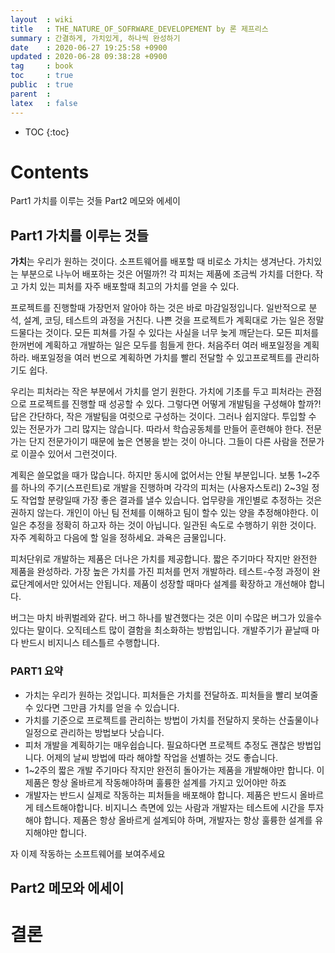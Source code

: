 ```yaml
---
layout  : wiki
title   : THE_NATURE_OF_SOFRWARE_DEVELOPEMENT by 론 제프리스
summary : 간결하게, 가치있게, 하나씩 완성하기 
date    : 2020-06-27 19:25:58 +0900
updated : 2020-06-28 09:38:28 +0900
tag     : book
toc     : true
public  : true
parent  : 
latex   : false
---
```

* TOC
{:toc}

# Contents
Part1 가치를 이루는 것들
Part2 메모와 에세이 


## Part1 가치를 이루는 것들
**가치**는 우리가 원하는 것이다.
소프트웨어를 배포할 때 비로소 가치는 생겨난다.
가치있는 부분으로 나누어 배포하는 것은 어떨까?!
각 피처는 제품에 조금씩 가치를 더한다.
작고 가치 있는 피처를 자주 배포할때 최고의 가치를 얻을 수 있다.


프로젝트를 진행할때 가장먼저 알아야 하는 것은 바로 마감일정입니다.
일반적으로 분석, 설계, 코딩, 테스트의 과정을 거친다.
나쁜 것을 프로젝트가 계획대로 가는 일은 정말 드물다는 것이다.
모든 피쳐를 가질 수 있다는 사실을 너무 늦게 깨닫는다.
모든 피처를 한꺼번에 계획하고 개발하는 일은 모두를 힘들게 한다.
처음주터 여러 배포일정을 계획하라. 
배포일정을 여러 번으로 계획하면 가치를 빨리 전달할 수 있고프로젝트를 관리하기도 쉽다.

우리는 피처라는 작은 부분에서 가치를 얻기 원한다. 
가치에 기초를 두고 피처라는 관점으로 프로젝트를 진행할 때 성공할 수 있다.
그렇다면 어떻게 개발팀을 구성해야 할까?!
답은 간단하다, 작은 개발팀을 여럿으로 구성하는 것이다. 그러나 쉽지않다.
투입할 수 있는 전문가가 그리 많지는 않습니다.
따라서 학습공동체를 만들어 훈련해야 한다.
전문가는 단지 전문가이기 때문에 높은 연봉을 받는 것이 아니다. 그들이 다른 사람을 전문가로 이끌수 있어서 그런것이다.

계획은 쓸모없을 때가 많습니다. 하지만 동시에 없어서는 안될 부분입니다.
보통 1~2주를 하나의 주기(스프린트)로 개발을 진행하며 각각의 피처는 (사용자스토리) 2~3일 정도
작업할 분량일때 가장 좋은 결과를 낼수 있습니다.
업무량을 개인별로 추정하는 것은 권하지 않는다. 개인이 아닌 팀 전체를 이해하고 팀이 할수 있는 양을 추정해야한다.
이일은 추정을 정확히 하고자 하는 것이 아닙니다. 일관된 속도로 수행하기 위한 것이다.
자주 계획하고 다음에 할 일을 정하세요. 과욕은 금물입니다.

피처단위로 개발하는 제품은 더나은 가치를 제공합니다.
짧은 주기마다 작지만 완전한 제품을 완성하라.
가장 높은 가치를 가진 피처를 먼저 개발하라.
테스트-수정 과정이 완료단계에서만 있어서는 안됩니다.
제품이 성장할 때마다 설계를 확장하고 개선해야 합니다.

버그는 마치 바퀴벌레와 같다. 버그 하나를 발견했다는 것은 이미 수많은 버그가 있을수 있다는 말이다.
오직테스트 많이 결함을 최소화하는 방법입니다.
개발주기가 끝날때 마다 반드시 비지니스 테스틀르 수행합니다.
### PART1 요약
* 가치는 우리가 원하는 것입니다. 피처들은 가치를 전달하죠. 피처들을 빨리 보여줄수 있다면 그만큼 가치를 얻을 수 있습니다.
* 가치를 기준으로 프로젝트를 관리하는 방법이 가치를 전달하지 못하는 산출물이나 일정으로 관리하는 방법보다 낫습니다.
* 피처 개발을 계획하기는 매우쉽습니다. 필요하다면 프로젝트 추정도 괜찮은 방법입니다. 어제의 날씨 방법에 따라 해야할 작업을 선별하는 것도 좋습니다.
* 1~2주의 짧은 개발 주기마다 작지만 완전히 돌아가는 제품을 개발해야만 합니다. 이제품은 항상 올바르게 작동해야하며 훌륭한 설계를 가지고 있어야만 하죠
* 개발자는 반드시 실제로 작동하는 피처들을 배포해야 합니다. 제품은 반드시 올바르게 테스트해야합니다. 비지니스 측면에 있는 사람과 개발자는 테스트에 시간을 투자해야 합니다. 제품은 항상 올바르게 설계되야 하며, 개발자는 항상 훌륭한 설계를 유지해야만 합니다.

자 이제 작동하는 소프트웨어를 보여주세요

## Part2 메모와 에세이




# 결론

